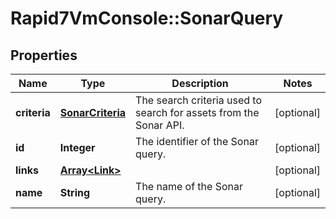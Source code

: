 # Rapid7VmConsole::SonarQuery

## Properties
Name | Type | Description | Notes
------------ | ------------- | ------------- | -------------
**criteria** | [**SonarCriteria**](SonarCriteria.md) | The search criteria used to search for assets from the Sonar API. | [optional] 
**id** | **Integer** | The identifier of the Sonar query. | [optional] 
**links** | [**Array&lt;Link&gt;**](Link.md) |  | [optional] 
**name** | **String** | The name of the Sonar query. | [optional] 


